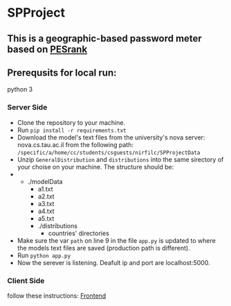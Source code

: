 # SPProject
## This is a geographic-based password meter based on [PESrank](https://github.com/lirondavid/PESrank/tree/master/PESrank)
## Prerequsits for local run:
python 3
### Server Side
* Clone the repository to your machine.
* Run `pip install -r requirements.txt`
* Download the model's text files from the university's nova server: nova.cs.tau.ac.il from the following path: `/specific/a/home/cc/students/csguests/nirfilc/SPProjectData`
* Unzip `GeneralDistribution` and `distributions` into the same sirectory of your choise on your machine. The structure should be:
* - ./modelData
    - a1.txt
    - a2.txt
    - a3.txt
    - a4.txt
    - a5.txt
    - ./distributions
      - countries' directories
* Make sure the var `path` on line 9 in the file `app.py` is updated to where the models text files are saved (production path is different). 
* Run `python app.py`
* Now the serever is listening. Deafult ip and port are localhost:5000.

### Client Side
follow these instructions: [Frontend](https://github.com/naderkhalaila/Password-Strength-Checker-in-React-main-2#running-the-application-locally)


